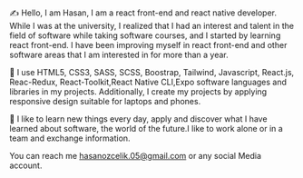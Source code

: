 

  ✍️ Hello, I am Hasan, I am a react front-end and react native developer. While I was at the university, I realized that I had an interest and talent in the field of software while taking software courses, and I started by learning react front-end. I have been improving myself in react front-end and other software areas that I am interested in for more than a year.
  
 💪 I use HTML5, CSS3, SASS, SCSS, Boostrap, Tailwind, Javascript, React.js, Reac-Redux, React-Toolkit,React Native CLI,Expo software languages ​​and libraries in my projects. Additionally, I create my projects by applying responsive design suitable for laptops and phones.
 
 🌙 I like to learn new things every day, apply and discover what I have learned about software, the world of the future.I like to work alone or in a team and exchange information.
  
 
 
  You can reach me hasanozcelik.05@gmail.com or any social Media account.
